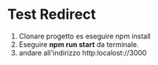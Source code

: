 # Test Redirect

1) Clonare progetto es eseguire npm install
2) Eseguire <b>npm run start</b> da terminale.
3) andare all'indirizzo http:localost://3000
